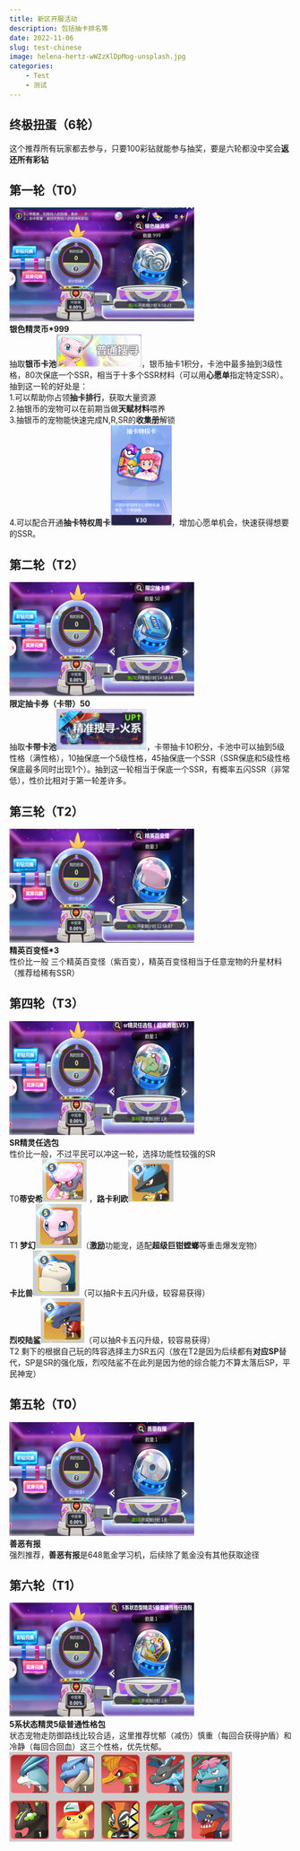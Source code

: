 ```yaml
---
title: 新区开服活动
description: 包括抽卡排名等
date: 2022-11-06
slug: test-chinese
image: helena-hertz-wWZzXlDpMog-unsplash.jpg
categories:
    - Test
    - 测试
---
```


## 终极扭蛋（6轮）

这个推荐所有玩家都去参与，只要100彩钻就能参与抽奖，要是六轮都没中奖会**返还所有彩钻**

## 第一轮（T0）
![Alt text](1.png)   
**银色精灵币*999**  
抽取**银币卡池**![Alt text](2.png)，银币抽卡1积分，卡池中最多抽到3级性格，80次保底一个SSR，相当于十多个SSR材料（可以用**心愿单**指定特定SSR）。抽到这一轮的好处是：  
1.可以帮助你占领**抽卡排行**，获取大量资源  
2.抽银币的宠物可以在前期当做**天赋材料**喂养  
3.抽银币的宠物能快速完成N,R,SR的**收集册**解锁  
4.可以配合开通**抽卡特权周卡**![Alt text](3.png)，增加心愿单机会，快速获得想要的SSR。  

## 第二轮（T2） 
![Alt text](4.png)  
**限定抽卡券（卡带）50**    
抽取**卡带卡池**![Alt text](5.png)，卡带抽卡10积分，卡池中可以抽到5级性格（满性格），10抽保底一个5级性格，45抽保底一个SSR（SSR保底和5级性格保底最多同时出现1个）。抽到这一轮相当于保底一个SSR，有概率五闪SSR（非常低），性价比相对于第一轮差许多。

## 第三轮（T2） 
![Alt text](6.png)  
**精英百变怪*3**  
性价比一般
三个精英百变怪（紫百变），精英百变怪相当于任意宠物的升星材料（推荐给稀有SSR）

## 第四轮（T3） 
![Alt text](7.png)  
**SR精灵任选包**  
性价比一般，不过平民可以冲这一轮，选择功能性较强的SR  
T0**蒂安希**![Alt text](9.png)  ，**路卡利欧**![Alt text](8.png)   
T1 **梦幻**![Alt text](10.png)（**激励**功能宠，适配**超级巨钳螳螂**等重击爆发宠物）   
**卡比兽**![Alt text](11.png)（可以抽R卡五闪升级，较容易获得）   
**烈咬陆鲨**![Alt text](12.png)（可以抽R卡五闪升级，较容易获得）   
T2 剩下的根据自己玩的阵容选择主力SR五闪（放在T2是因为后续都有**对应SP**替代，SP是SR的强化版，烈咬陆鲨不在此列是因为他的综合能力不算太落后SP，平民神宠）

## 第五轮（T0） 
![Alt text](13.png)  
**善恶有报**  
强烈推荐，**善恶有报**是648氪金学习机，后续除了氪金没有其他获取途径

## 第六轮（T1）
![Alt text](14.png)  
**5系状态精灵5级普通性格包**  
状态宠物走防御路线比较合适，这里推荐忧郁（减伤）慎重（每回合获得护盾）和冷静（每回合回血）这三个性格，优先忧郁。
![Alt text](15.png)  

